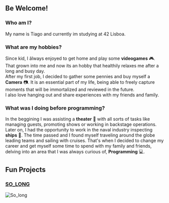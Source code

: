 ## Be Welcome!

### Who am I?
  My name is Tiago and currently im studying at 42 Lisboa.<br>
  
### What are my hobbies?
  Since kid, I ãlways enjoyed to get home and play some **videogames** :video_game:. That grown into me and now its an hobby that healthily relaxes me after a long and busy day.<br>
  After my first job, I decided to gather some pennies and buy myself a **Camera** :camera:. It is an essential part of my life, being able to freely capture moments that will be immortalized and reviewed in the future.<br>
  I also love hanging out and share experiences with my friends and family.<br>
  
### What was I doing before programming?
  In the beggining I was assisting a **theater** :japanese_goblin: with all sorts of tasks like managing guests, promoting shows or working in backstage operations.<br>
  Later on, I had the opportunity to work in the naval industry inspecting **ships** :ship:. The time passed and I found myself traveling around the globe leading teams and sailing with cruises. That's when I decided to change my career and get myself some time to spend with my family and friends, delving into an area that I was always curious of, **Programming** :computer:.<br>

## Fun Projects

### [SO_LONG](https://github.com/tjorge-d/So_long)
![So_long](https://github.com/user-attachments/assets/91f72b46-8e16-45c2-a807-3453fd72b606)
